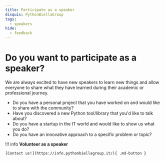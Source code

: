```yaml
---
title: Participate as a speaker
disquis: PythonBiellaGroup
tags:
  - speakers
hide:
  - feedback
---
```


# Do you want to participate as a speaker?

We are always excited to have new speakers to learn new things and allow everyone to share what they have learned during their academic or professional journey.

- Do you have a personal project that you have worked on and would like to share with the community?
- Have you discovered a new Python tool/library that you'd like to talk about?
- Do you have a startup in the IT world and would like to show us what you do?
- Do you have an innovative approach to a specific problem or topic?

!!! info
    **Volunteer as a speaker**

    [Contact us!](https://info.pythonbiellagroup.it/){ .md-button }
